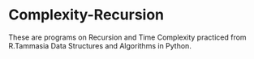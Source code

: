 # Complexity-Recursion
<p>These are programs on Recursion and Time Complexity practiced from R.Tammasia Data Structures and Algorithms in Python.</p>
